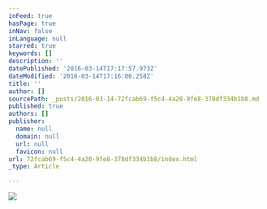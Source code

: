 ```yaml
---
inFeed: true
hasPage: true
inNav: false
inLanguage: null
starred: true
keywords: []
description: ''
datePublished: '2016-03-14T17:17:57.973Z'
dateModified: '2016-03-14T17:16:06.258Z'
title: ''
author: []
sourcePath: _posts/2016-03-14-72fcab69-f5c4-4a20-9fe8-378df334b1b8.md
published: true
authors: []
publisher:
  name: null
  domain: null
  url: null
  favicon: null
url: 72fcab69-f5c4-4a20-9fe8-378df334b1b8/index.html
_type: Article

---
```

![](https://s3-us-west-2.amazonaws.com/the-grid-img/p/24198f97850bd1bb8e8d71fad94d18cd293c7293.jpg)